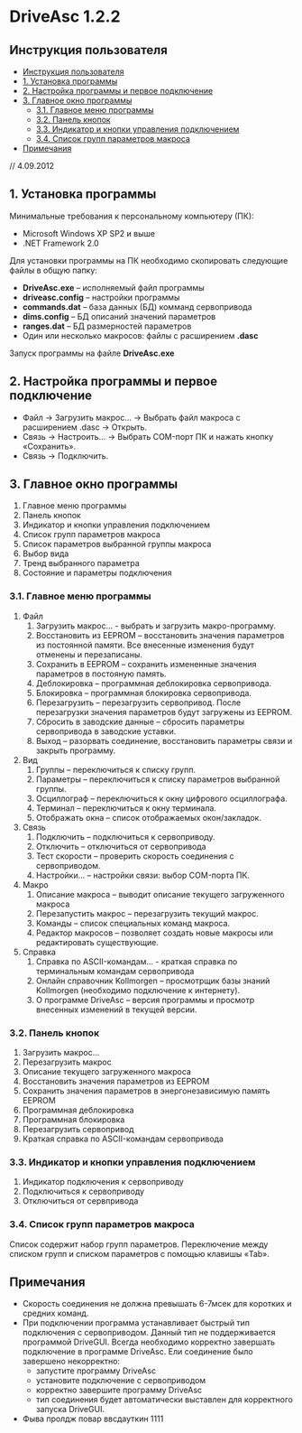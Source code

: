 # DriveAsc 1.2.2

## Инструкция пользователя

- [Инструкция пользователя](#инструкция-пользователя)
- [1. Установка программы](#1-установка-программы)
- [2. Настройка программы и первое подключение](#2-настройка-программы-и-первое-подключение)
- [3. Главное окно программы](#3-главное-окно-программы)
   - [3.1. Главное меню программы](#31-главное-меню-программы)
   - [3.2. Панель кнопок](#32-панель-кнопок)
   - [3.3. Индикатор и кнопки управления подключением](#33-индикатор-и-кнопки-управления-подключением)
   - [3.4. Список групп параметров макроса](#34-список-групп-параметров-макроса)
- [Примечания](#примечания)

// 4.09.2012

## 1. Установка программы

Минимальные требования к персональному компьютеру (ПК):

- Microsoft Windows XP SP2 и выше
- .NET Framework 2.0

Для установки программы на ПК необходимо скопировать следующие файлы в общую папку:

- **DriveAsc.exe** – исполняемый файл программы
- **driveasc.config** – настройки программы
- **commands.dat** – база данных (БД) комманд сервопривода
- **dims.config** – БД описаний значений параметров
- **ranges.dat** – БД размерностей параметров
- Один или несколько макросов: файлы с расширением **.dasc**

Запуск программы на файле **DriveAsc.exe**

## 2. Настройка программы и первое подключение

- Файл → Загрузить макрос… → Выбрать файл макроса с расширением .dasc → Открыть.
- Связь → Настроить… → Выбрать COM-порт ПК и нажать кнопку «Сохранить».
- Связь → Подключить.

## 3. Главное окно программы

1. Главное меню программы
1. Панель кнопок
1. Индикатор и кнопки управления подключением
1. Список групп параметров макроса
1. Список параметров выбранной группы макроса
1. Выбор вида
1. Тренд выбранного параметра
1. Состояние и параметры подключения

### 3.1. Главное меню программы

1. Файл
   1. Загрузить макрос… - выбрать и загрузить макро-программу.
   1. Восстановить из EEPROM – восстановить значения параметров из постоянной памяти. Все внесенные изменения будут отменены и перезаписаны.
   1. Сохранить в EEPROM – сохранить измененные значения параметров в постояную память.
   1. Деблокировка – программная деблокировка сервопривода.
   1. Блокировка – программная блокировка сервопривода.
   1. Перезагрузить – перезагрузить сервопривод. После перезагрузки значения параметров будут загружены из EEPROM.
   1. Сбросить в заводские данные – сбросить параметры сервопривода в заводские уставки.
   1. Выход – разорвать соединение, восстановить параметры связи и закрыть программу.
1. Вид
   1. Группы – переключиться к списку групп.
   1. Параметры – переключиться к списку параметров выбранной группы.
   1. Осциллограф – переключиться к окну цифрового осциллографа.
   1. Терминал – переключиться к окну терминала.
   1. Отображать окна – список отображаемых окон/закладок.
1. Связь
   1. Подключить – подключиться к сервоприводу. 
   1. Отключить – отключиться от сервопривода
   1. Тест скорости – проверить скорость соединения с сервоприводом.
   1. Настройки… – настройки связи: выбор COM-порта ПК.
1. Макро
   1. Описание макроса – выводит описание текущего загруженного макроса
   1. Перезапустить макрос – перезагрузить текущий макрос.
   1. Команды – список специальных команд макроса.
   1. Редактор макросов – позволяет создать новые макросы или редактировать существующие.
1. Справка
   1. Справка по ASCII-командам… - краткая справка по терминальным командам сервопривода
   1. Онлайн справочник Kollmorgen – просмотрщик базы знаний Kollmorgen (необходимо подключение к интернету).
   1. О программе DriveAsc – версия программы и просмотр внесенных изменений в текущей версии.

### 3.2. Панель кнопок

1. Загрузить макрос…
2. Перезагрузить макрос
3. Описание текущего загруженного макроса
4. Восстановить значения параметров из EEPROM
5. Сохранить значения параметров в энергонезависимую память EEPROM
6. Программная деблокировка
7. Программная блокировка
8. Перезагрузить сервопривод
9. Краткая справка по ASCII-командам сервопривода

### 3.3. Индикатор и кнопки управления подключением

1. Индикатор подключения к сервоприводу
2. Подключиться к сервоприводу
3. Отключиться от сервпривода

### 3.4. Список групп параметров макроса

Список содержит набор групп параметров. Переключение между списком групп и списком параметров с помощью клавишы «Tab».

## Примечания

- Скорость соединения не должна превышать 6-7мсек для коротких и средних команд.
- При подключении программа устанавливает быстрый тип подключения с сервоприводом. Данный тип не поддерживается программой DriveGUI. Всегда необходимо корректно завершать подключение в программе DriveAsc. Ели соединение было завершено некорректно:
    - запустите программу DriveAsc
    - установите подключение с сервоприводом
    - корректно завершите программу DriveAsc
    - тип соединения будет автоматически выставлен для корректного запуска DriveGUI.
- Фыва пролдж повар ввсдауткин 1111
